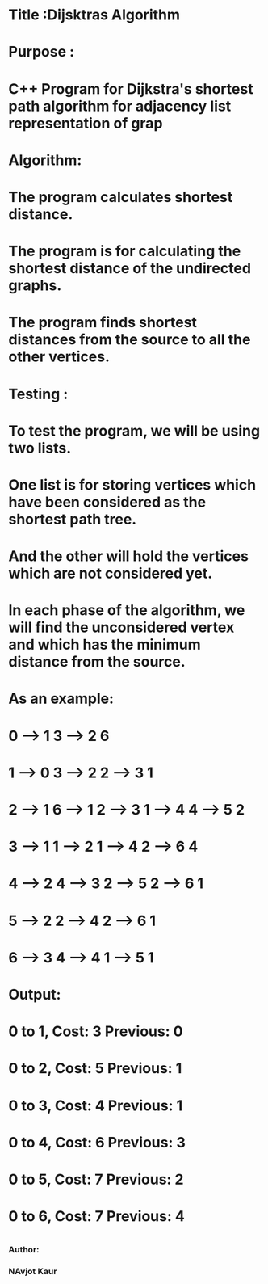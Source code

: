 # Title :Dijsktras Algorithm
#
#
# Purpose :
# C++ Program for Dijkstra's shortest path algorithm for adjacency list representation of grap
#
#
# Algorithm:
# The program calculates shortest distance.
# The program is for calculating the shortest distance of the undirected graphs.
# The program finds shortest distances from the source to all the other vertices.
#
#
# Testing :
# To test the program, we will be using two lists. 
# One list is for storing vertices which have been considered as the shortest path tree.
# And the other will hold the vertices which are not considered yet. 
# In each phase of the algorithm, we will find the unconsidered vertex and which has the minimum distance from the source.
#
#
# As an example:
# 0 --> 1 3 --> 2 6
# 1 --> 0 3 --> 2 2 --> 3 1
# 2 --> 1 6 --> 1 2 --> 3 1 --> 4 4 --> 5 2
# 3 --> 1 1 --> 2 1 --> 4 2 --> 6 4
# 4 --> 2 4 --> 3 2 --> 5 2 --> 6 1
# 5 --> 2 2 --> 4 2 --> 6 1
# 6 --> 3 4 --> 4 1 --> 5 1
#
#
#
#
# Output: 
# 0 to 1, Cost: 3 Previous: 0
# 0 to 2, Cost: 5 Previous: 1
# 0 to 3, Cost: 4 Previous: 1
# 0 to 4, Cost: 6 Previous: 3
# 0 to 5, Cost: 7 Previous: 2
# 0 to 6, Cost: 7 Previous: 4
#
#
#
#
### Author:
### NAvjot Kaur
